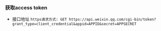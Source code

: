 ### 获取access token
* 接口地址 `https请求方式: GET https://api.weixin.qq.com/cgi-bin/token?grant_type=client_credential&appid=APPID&secret=APPSECRET`
